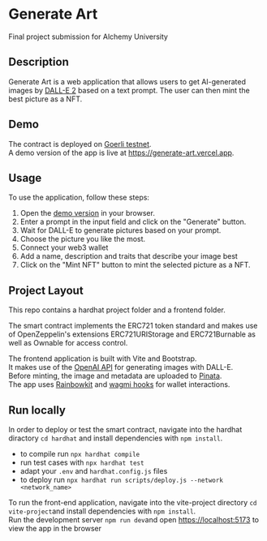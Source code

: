 # Generate Art

Final project submission for Alchemy University

## Description

Generate Art is a web application that allows users to get AI-generated images by [DALL-E 2](https://openai.com/product/dall-e-2) based on a text prompt. The user can then mint the best picture as a NFT.

## Demo

The contract is deployed on [Goerli testnet](https://goerli.etherscan.io/address/0x1352756518108bab84e87547e538c9382944551b).  
A demo version of the app is live at https://generate-art.vercel.app.

## Usage

To use the application, follow these steps:

1. Open the [demo version](https://generate-art.vercel.app) in your browser.
2. Enter a prompt in the input field and click on the "Generate" button.
3. Wait for DALL-E to generate pictures based on your prompt.
4. Choose the picture you like the most.
5. Connect your web3 wallet
6. Add a name, description and traits that describe your image best
7. Click on the "Mint NFT" button to mint the selected picture as a NFT.

## Project Layout

This repo contains a hardhat project folder and a frontend folder.

The smart contract implements the ERC721 token standard and makes use of OpenZeppelin's extensions ERC721URIStorage and ERC721Burnable as well as Ownable for access control.

The frontend application is built with Vite and Bootstrap.  
It makes use of the [OpenAI API](https://platform.openai.com/docs/introduction) for generating images with DALL-E.  
Before minting, the image and metadata are uploaded to [Pinata](https://www.pinata.cloud/).  
The app uses [Rainbowkit](https://www.rainbowkit.com/) and [wagmi hooks](https://wagmi.sh/) for wallet interactions.

## Run locally

In order to deploy or test the smart contract, navigate into the hardhat diractory `cd hardhat` and install dependencies with `npm install`.

- to compile run `npx hardhat compile`
- run test cases with `npx hardhat test`
- adapt your `.env` and `hardhat.config.js` files
- to deploy run `npx hardhat run scripts/deploy.js --network <network_name>`

To run the front-end application, navigate into the vite-project directory `cd vite-project`and install dependencies with `npm install`.  
Run the development server `npm run dev`and open [https://localhost:5173](https://localhost:5173) to view the app in the browser
